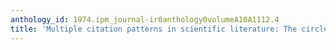 ```yaml
---
anthology_id: 1974.ipm_journal-ir0anthology0volumeA10A1112.4
title: 'Multiple citation patterns in scientific literature: The circle and hill models'
---
```

